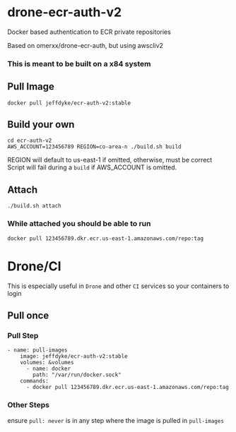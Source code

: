 # drone-ecr-auth-v2
Docker based authentication to ECR private repositories

Based on omerxx/drone-ecr-auth, but using awscliv2

### This is meant to be built on a x84 system

## Pull Image
`docker pull jeffdyke/ecr-auth-v2:stable`

## Build your own
```
cd ecr-auth-v2
AWS_ACCOUNT=123456789 REGION=co-area-n ./build.sh build
```
REGION will default to us-east-1 if omitted, otherwise, must be correct
Script will fail during a `build` if AWS_ACCOUNT is omitted.
## Attach
`./build.sh attach`

### While attached you should be able to run
`docker pull 123456789.dkr.ecr.us-east-1.amazonaws.com/repo:tag`

# Drone/CI

This is especially useful in `Drone` and other `CI` services so your containers to login

## Pull once
### Pull Step
```
- name: pull-images
    image: jeffdyke/ecr-auth-v2:stable
    volumes: &volumes
      - name: docker
        path: "/var/run/docker.sock"
    commands:
      - docker pull 123456789.dkr.ecr.us-east-1.amazonaws.com/repo:tag
```
### Other Steps
ensure `pull: never` is in any step where the image is pulled in `pull-images`
